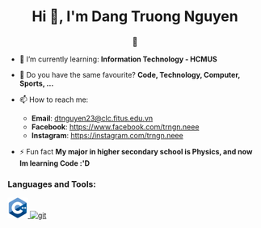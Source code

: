 <h1 align="center">Hi 👋, I'm Dang Truong Nguyen</h1>
<h3 align="center">🐥</h2>

- 🏫 I’m currently learning: **Information Technology - HCMUS**

- 💬 Do you have the same favourite? **Code, Technology, Computer, Sports, ...**

- 📫 How to reach me:
  - **Email**: dtnguyen23@clc.fitus.edu.vn
  - **Facebook**: https://www.facebook.com/trngn.neee
  - **Instagram**: https://instagram.com/trngn.neee

- ⚡ Fun fact **My major in higher secondary school is Physics, and now Im learning Code :'D**

<h3 align="left">Languages and Tools:</h3>
<p align="left"> <a href="https://www.w3schools.com/cpp/" target="_blank" rel="noreferrer"> <img src="https://raw.githubusercontent.com/devicons/devicon/master/icons/cplusplus/cplusplus-original.svg" alt="cplusplus" width="40" height="40"/> </a> <a href="https://git-scm.com/" target="_blank" rel="noreferrer"> <img src="https://www.vectorlogo.zone/logos/git-scm/git-scm-icon.svg" alt="git" width="40" height="40"/> </a> </p>
